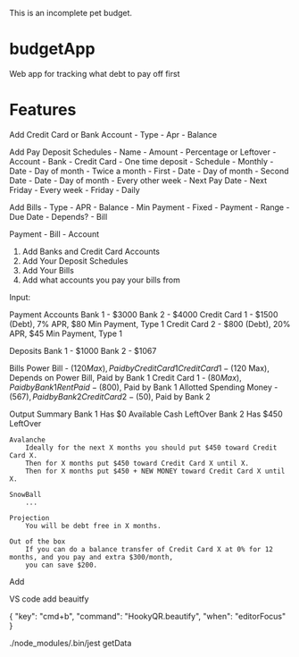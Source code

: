 This is an incomplete pet budget.

# budgetApp
Web app for tracking what debt to pay off first



# Features

Add Credit Card or Bank Account
    - Type
    - Apr
    - Balance


Add Pay Deposit Schedules
    - Name
    - Amount
        - Percentage or Leftover
    - Account
        - Bank 
        - Credit Card
        - One time deposit
    - Schedule
        - Monthly
            - Date
            - Day of month
        - Twice a month
            - First
                - Date
                - Day of month
            - Second Date
                - Date
                - Day of month
        - Every other week
            - Next Pay Date
                - Next Friday
        - Every week
            - Friday
        - Daily

Add Bills
    - Type
        - APR
            - Balance
            - Min Payment
        - Fixed
            - Payment
            - Range
    - Due Date
    - Depends?
        - Bill

Payment
    - Bill
    - Account


1. Add Banks and Credit Card Accounts
2. Add Your Deposit Schedules
3. Add Your Bills
4. Add what accounts you pay your bills from

Input:

Payment Accounts
    Bank 1 - $3000
    Bank 2 - $4000
    Credit Card 1 - $1500 (Debt), 7% APR, $80 Min Payment, Type 1
    Credit Card 2 - $800 (Debt), 20% APR, $45 Min Payment, Type 1

Deposits
    Bank 1 - $1000
    Bank 2 - $1067

Bills
    Power Bill - ($120 Max), Paid by Credit Card 1
    Credit Card 1 - ($120 Max), Depends on Power Bill, Paid by Bank 1
    Credit Card 1 - ($80 Max), Paid by Bank 1
    Rent Paid - ($800), Paid by Bank 1
    Allotted Spending Money - ($567), Paid by Bank 2
    Credit Card 2 - ($50), Paid by Bank 2

Output
    Summary
        Bank 1 Has $0 Available Cash LeftOver
        Bank 2 Has $450 LeftOver

    Avalanche 
        Ideally for the next X months you should put $450 toward Credit Card X.
        Then for X months put $450 toward Credit Card X until X.
        Then for X months put $450 + NEW MONEY toward Credit Card X until X.

    SnowBall
        ...

    Projection
        You will be debt free in X months.

    Out of the box
        If you can do a balance transfer of Credit Card X at 0% for 12 months, and you pay and extra $300/month,
        you can save $200.



Add 


VS code add beauitfy

{
  "key": "cmd+b",
  "command": "HookyQR.beautify",
  "when": "editorFocus"
}




./node_modules/.bin/jest getData
